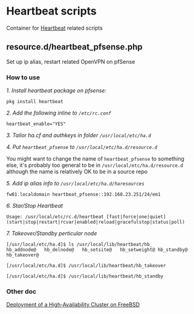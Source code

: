 # Heartbeat scripts

Container for [Heartbeat](http://linux-ha.org/wiki/Heartbeat) related scripts

## resource.d/heartbeat_pfsense.php

Set up ip alias, restart related OpenVPN on pfSense

### How to use

*1. Install heartbeat package on pfsense:*

```
pkg install heartbeat
```
*2. Add the following inline to `/etc/rc.conf`*
```
heartbeat_enable="YES"
```
*3. Tailor ha.cf and authkeys in folder `/usr/local/etc/ha.d`*

*4. Put `heartbeat_pfsense` to `/usr/local/etc/ha.d/resource.d`*

You might want to change the name of `heartbeat_pfsense` to something else, it's probably too general to be in `/usr/local/etc/ha.d/resource.d` although the name is relatively OK to be in a source repo

*5. Add ip alias info to `/usr/local/etc/ha.d/haresources`*
```
fw01.localdomain heartbeat_pfsense::192.168.23.251/24/em1
```
*6. Star/Stop Heartbeat*
```
Usage: /usr/local/etc/rc.d/heartbeat [fast|force|one|quiet](start|stop|restart|rcvar|enabled|reload|gracefulstop|status|poll)
```
*7. Takeover/Standby perticular node*
```
[/usr/local/etc/ha.d]$ ls /usr/local/lib/heartbeat/hb_
hb_addnode@   hb_delnode@   hb_setsite@   hb_setweight@ hb_standby@   hb_takeover@

[/usr/local/etc/ha.d]$ /usr/local/lib/heartbeat/hb_takeover

[/usr/local/etc/ha.d]$ /usr/local/lib/heartbeat/hb_standby
```
### Other doc
[Deployment of a High-Availability Cluster on FreeBSD](http://www.todoo.biz/cluster_ha_freebsd.php)
